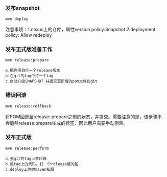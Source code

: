 ### 发布snapshot
```bash
mvn deploy
```
注意事项：1.nexus上的仓库，属性version policy:Snapshot 2.deployment policy: Allow redeploy

### 发布正式版准备工作
```bash
mvn release:prepare 
```
```
a.把你项目打一个release版本
b.在git的tag中打一个tag
c.自动升级SNAPSHOT 并提交更新后的pom文件到git
```

### 错误回滚
```bash
mvn release:rollback
```
将POM回退至release: prepare之前的状态，并提交。需要注意的是，该步骤不会删除release:prepare生成的标签，因此用户需要手动删除。

### 发布正式版
```bash
mvn release:perform
```
```
a.去git的tag上拿代码
b.用tag上的代码，打一个release版的包
c.deploy上你的maven私服
```